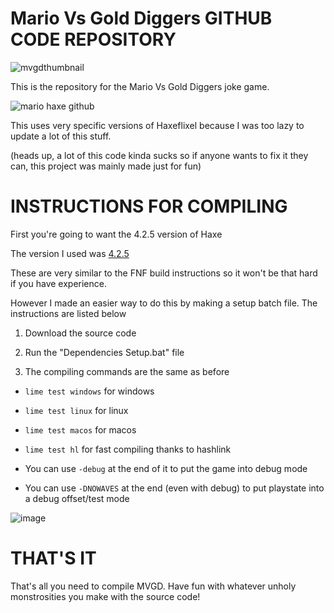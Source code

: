 ﻿# Mario Vs Gold Diggers GITHUB CODE REPOSITORY
![mvgdthumbnail](https://github.com/slithythereal/MarioVSGoldDiggers-REPO/assets/96665813/951217c1-e1a9-4b64-b1f8-54e3ee0e1875)

This is the repository for the Mario Vs Gold Diggers joke game.

![mario haxe github](https://github.com/slithythereal/MarioVSGoldDiggers-REPO/assets/96665813/bc7466cf-98b6-475d-ac62-35c4324725d8)

This uses very specific versions of Haxeflixel because I was too lazy to update a lot of this stuff.

(heads up, a lot of this code kinda sucks so if anyone wants to fix it they can, this project was mainly made just for fun)
# INSTRUCTIONS FOR COMPILING
First you're going to want the 4.2.5 version of Haxe 

The version I used was [4.2.5](https://haxe.org/download/list/)

These are very similar to the FNF build instructions so it won't be that hard if you have experience.

However I made an easier way to do this by making a setup batch file. The instructions are listed below

1. Download the source code

2. Run the "Dependencies Setup.bat" file

3. The compiling commands are the same as before
- `lime test windows` for windows

- `lime test linux` for linux

- `lime test macos` for macos

- `lime test hl` for fast compiling thanks to hashlink

- You can use `-debug` at the end of it to put the game into debug mode

- You can use `-DNOWAVES` at the end (even with debug) to put playstate into a debug offset/test mode

![image](https://github.com/slithythereal/MarioVSGoldDiggers-REPO/assets/96665813/b2cc33f4-f9bb-4354-b264-d1901b472787)

# THAT'S IT
That's all you need to compile MVGD. Have fun with whatever unholy monstrosities you make with the source code!
